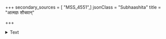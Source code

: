 +++
secondary_sources = [ "MSS_4551",]
jsonClass = "Subhaashita"
title = "आत्मज्ञः शौचवान्"

+++

<details><summary>Text</summary>

आत्मज्ञः शौचवान् दान्तस् तपस्वी विजितेन्द्रियः।  
धर्मकृद् वेदविद्यावित् सात्त्विको देवयोनिताम्॥
</details>
